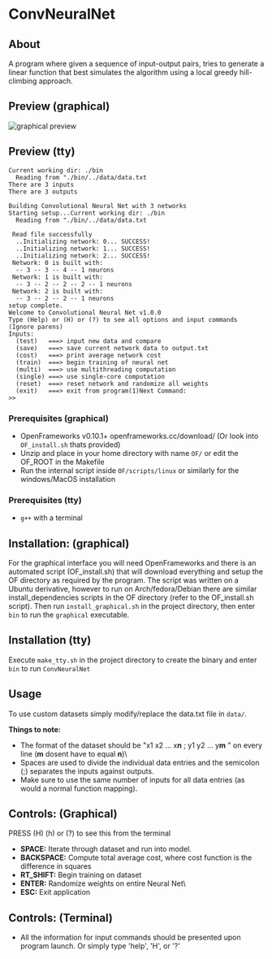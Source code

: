 # ConvNeuralNet
## About
A program where given a sequence of input-output pairs, tries to generate a linear function that best simulates the algorithm using a local greedy hill-climbing approach. 

## Preview (graphical)
![graphical preview](https://drive.google.com/uc?export=download&id=1EnxAo8Qs0iH9f2-_JwsUgMfDVtFMTiY5)

## Preview (tty)
```properties
Current working dir: ./bin
  Reading from "./bin/../data/data.txt
There are 3 inputs
There are 3 outputs

Building Convolutional Neural Net with 3 networks
Starting setup...Current working dir: ./bin
  Reading from "./bin/../data/data.txt

 Read file successfully
  ..Initializing network: 0... SUCCESS!
  ..Initializing network: 1... SUCCESS!
  ..Initializing network: 2... SUCCESS!
 Network: 0 is built with: 
  -- 3 -- 3 -- 4 -- 1 neurons 
 Network: 1 is built with: 
  -- 3 -- 2 -- 2 -- 2 -- 1 neurons 
 Network: 2 is built with: 
  -- 3 -- 2 -- 2 -- 1 neurons 
setup complete.
Welcome to Convolutional Neural Net v1.0.0
Type (Help) or (H) or (?) to see all options and input commands (Ignore parens)
Inputs:
  (test)   ===> input new data and compare
  (save)   ===> save current network data to output.txt
  (cost)   ===> print average network cost
  (train)  ===> begin training of neural net
  (multi)  ===> use multithreading computation
  (single) ===> use single-core computation
  (reset)  ===> reset network and randomize all weights
  (exit)   ===> exit from program(1)Next Command:
>>
```

### Prerequisites (graphical)
- OpenFrameworks v0.10.1+ openframeworks.cc/download/ (Or look into `OF_install.sh` thats provided)
- Unzip and place in your home directory with name `OF/` or edit the OF_ROOT in the Makefile
- Run the internal script inside `OF/scripts/linux` or similarly for the windows/MacOS installation
### Prerequisites (tty)
- `g++` with a terminal
## Installation: (graphical)
For the graphical interface you will need OpenFrameworks and there is an automated script (OF_install.sh) that will download everything and setup the OF directory as required by the program. The script was written on a Ubuntu derivative, however to run on Arch/fedora/Debian there are similar install_dependencies scripts in the OF directory (refer to the OF_install.sh script). Then run `install_graphical.sh` in the project directory, then enter `bin` to run the `graphical` executable.
## Installation (tty)
Execute `make_tty.sh` in the project directory to create the binary and enter `bin` to run `ConvNeuralNet`

## Usage
To use custom datasets simply modify/replace the data.txt file in `data/`.

**Things to note:**
- The format of the dataset should be "x1 x2 ... x**n** ; y1 y2 ... y**m** " on every line (**m** dosent have to equal **n**)\
- Spaces are used to divide the individual data entries and the semicolon (;) separates the inputs against outputs.
- Make sure to use the same number of inputs for all data entries (as would a normal function mapping). 

## **Controls: (Graphical)**
PRESS (H) (h) or (?) to see this from the terminal
- **SPACE:** Iterate through dataset and run into model.
- **BACKSPACE:** Compute total average cost, where cost function is the difference in squares
- **RT_SHIFT:**	Begin training on dataset
- **ENTER:** Randomize weights on entire Neural Net\
- **ESC:** Exit application
## **Controls: (Terminal)**
- All the information for input commands should be presented upon program launch. Or simply type 'help', 'H', or '?'
